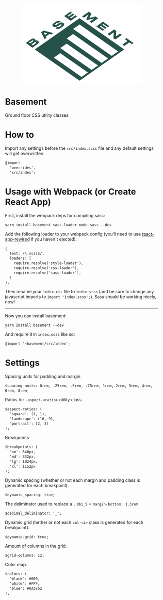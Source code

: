 <p align="center">
  <img src="basement_logo_1200.png" width="400"/>
</p>

# Basement
Ground floor CSS utility classes

# How to
Import any settings before the `src/index.scss` file and any default settings will get overwritten:
```
@import
  'overrides',
  'src/index';
```

# Usage with Webpack (or Create React App)

First, install the webpack deps for compiling sass:

```
yarn install basement sass-loader node-sass --dev
```

Add the following loader to your webpack config (you'll need to use [react-app-rewired](https://github.com/timarney/react-app-rewired) if you haven't ejected):

```
{
  test: /\.scss$/,
  loaders: [
    require.resolve('style-loader'),
    require.resolve('css-loader'),
    require.resolve('sass-loader'),
  ]
},
```

Then rename your `index.css` file to `index.scss` (and be sure to change any javascript imports to `import 'index.scss';`). Sass should be working nicely, now!

---

Now you can install basement:

```
yarn install basement --dev
```

And require it in `index.scss` like so:

```
@import '~basement/src/index';
```

# Settings
Spacing units for padding and margin.
```
$spacing-units: 0rem, .25rem, .5rem, .75rem, 1rem, 2rem, 3rem, 4rem, 6rem, 8rem;
```

Ratios for `.aspect-<ratio>` utility class.
```
$aspect-ratios: (
  'square': (1, 1),
  'landscape': (16, 9),
  'portrait': (2, 3)
);
```

Breakpoints
```
$breakpoints: (
  'sm': 640px,
  'md': 832px,
  'lg': 1024px,
  'xl': 1152px
);
```

Dynamic spacing (whether or not each margin and padding class is generated for each breakpoint).
```
$dynamic_spacing: true;
```

The deliminator used to replace a `.`
`mb1_5` = `margin-bottom: 1.5rem`
```
$decimal_deliminator: '_';
```

Dynamic grid (hether or not each `col-<i>` class is generated for each breakpoint).
```
$dynamic-grid: true;
```

Amount of columns in the grid.
```
$grid-columns: 12;
```

Color map.
```
$colors: (
  'black': #000,
  'white': #FFF,
  'blue': #0A3862
);
```
